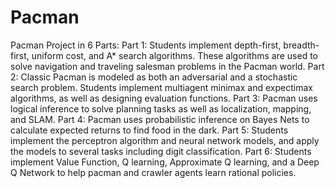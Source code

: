 # Pacman
Pacman Project in 6 Parts:
Part 1: Students implement depth-first, breadth-first, uniform cost, and A* search algorithms. These algorithms are used to solve navigation and traveling salesman problems in the Pacman world.
Part 2: Classic Pacman is modeled as both an adversarial and a stochastic search problem. Students implement multiagent minimax and expectimax algorithms, as well as designing evaluation functions.
Part 3: Pacman uses logical inference to solve planning tasks as well as localization, mapping, and SLAM.
Part 4: Pacman uses probabilistic inference on Bayes Nets to calculate expected returns to find food in the dark.
Part 5: Students implement the perceptron algorithm and neural network models, and apply the models to several tasks including digit classification.
Part 6: Students implement Value Function, Q learning, Approximate Q learning, and a Deep Q Network to help pacman and crawler agents learn rational policies.
